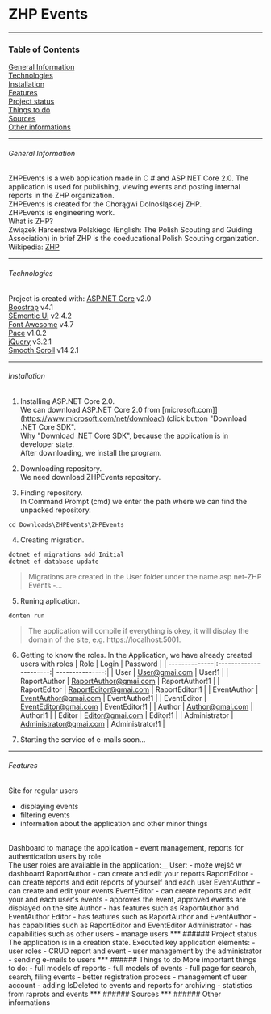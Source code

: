 # ZHP Events
***
### Table of Contents
[General Information](#general-Information)<br/>
[Technologies](#technologies)<br/>
[Installation](#installation)<br/>
[Features](#features)<br/>
[Project status](#project-status)<br/>
[Things to do](#things-to-do)<br/>
[Sources](#sources)<br/>
[Other informations](#other-informations)<br/>
***
###### General Information
ZHPEvents is a web application made in C # and ASP.NET Core 2.0. The application is used for publishing, viewing events and posting internal reports in the ZHP organization.<br/>
ZHPEvents is created for the Chorągwi Dolnośląskiej ZHP.<br/>
ZHPEvents is engineering work.<br/>
What is ZHP?<br/>
Związek Harcerstwa Polskiego (English: The Polish Scouting and Guiding Association) in brief ZHP is the coeducational Polish Scouting organization.<br/>
Wikipedia: [ZHP](https://en.wikipedia.org/wiki/Polish_Scouting_and_Guiding_Association)
***
###### Technologies
Project is created with:
[ASP.NET Core](https://www.microsoft.com/net) v2.0<br/>
[Boostrap](https://getbootstrap.com/) v4.1<br/>
[SEmentic Ui](https://semantic-ui.com/) v2.4.2<br/>
[Font Awesome](https://fontawesome.com/) v4.7<br/>
[Pace](https://github.hubspot.com/pace/) v1.0.2<br/>
[jQuery](https://jquery.com/) v3.2.1<br/>
[Smooth Scroll](https://github.com/cferdinandi/smooth-scroll) v14.2.1
***
###### Installation
1. Installing ASP.NET Core 2.0.<br/>
We can download ASP.NET Core 2.0 from [microsoft.com]](https://www.microsoft.com/net/download) (click button "Download .NET Core SDK".<br/> Why "Download .NET Core SDK", because the application is in developer state.<br/> 
After downloading, we install the program.<br/>

2. Downloading repository.<br/>
We need download ZHPEvents repository.

3. Finding repository.<br/>
In Command Prompt (cmd) we enter the path where we can find the unpacked repository.
```
cd Downloads\ZHPEvents\ZHPEvents
```
4. Creating migration.
```
dotnet ef migrations add Initial
dotnet ef database update 
```
> Migrations are created in the User folder under the name asp net-ZHP Events -...

5. Runing aplication.
```
donten run
```
> The application will compile if everything is okey, it will display the domain of the site, e.g. https://localhost:5001.

6. Getting to know the roles.
In the Application, we have already created users with roles
| Role          | Login                  | Password        |
| --------------|:----------------------:| ---------------:|
| User          | User@gmai.com          | User!1          |
| RaportAuthor  | RaportAuthor@gmai.com  | RaportAuthor!1  |
| RaportEditor  | RaportEditor@gmai.com  | RaportEditor!1  |
| EventAuthor   | EventAuthor@gmai.com   | EventAuthor!1   |
| EventEditor   | EventEditor@gmai.com   | EventEditor!1   |
| Author        | Author@gmai.com        | Author!1        |
| Editor        | Editor@gmai.com        | Editor!1        |
| Administrator | Administrator@gmai.com | Administrator!1 |

7. Starting the service of e-mails
    soon...
***
###### Features
Site for regular users
- displaying events
- filtering events
- information about the application and other minor things
<br/>
Dashboard to manage the application
- event management, reports for authentication users by role
<br/>
The user roles are available in the application:__
User:
- może wejść w dashboard
RaportAuthor
- can create and edit your reports
RaportEditor
- can create reports and edit reports of yourself and each user
 EventAuthor
- can create and edit your events
EventEditor
- can create reports and edit your and each user's events
 - approves the event, approved events are displayed on the site
 Author
- has features such as RaportAuthor and EventAuthor
 Editor
- has features such as RaportAuthor and EventAuthor
- has capabilities such as RaportEditor and EventEditor
Administrator
- has capabilities such as other users 
- manage users
***
######  Project status
The application is in a creation state. Executed key application elements:
- user roles
- CRUD report and event
- user management by the administrator
- sending e-mails to users
***
###### Things to do
More important things to do:
- full models of reports
- full models of events
- full page for search, search, filing events
- better registration process
- management of user account
- adding IsDeleted to events and reports for archiving
- statistics from raprots and events
***
###### Sources
***
###### Other informations


